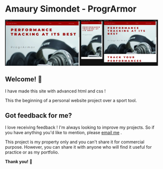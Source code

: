 # Amaury Simondet - ProgrArmor

![Design preview for ProgrArmor](./design/design.png)

## Welcome! 👋

I have made this site with advanced html and css ! 

This the beginning of a personal website project over a sport tool.

## Got feedback for me?

I love receiving feedback ! I'm always looking to improve my projects. So if you have anything you'd like to mention, please [email me](mailto:amaury.simondet@hotmail.com "email") .

This project is my property only and you can't share it for commercial purpose. However, you can share it with anyone who will find it useful for practice or as my portfolio.

**Thank you!** 🚀
